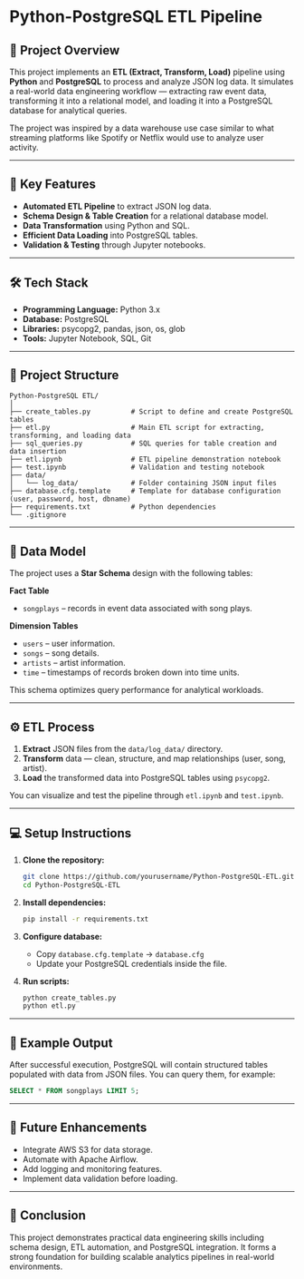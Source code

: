 
# Python-PostgreSQL ETL Pipeline

## 📌 Project Overview
This project implements an **ETL (Extract, Transform, Load)** pipeline using **Python** and **PostgreSQL** to process and analyze JSON log data. It simulates a real-world data engineering workflow — extracting raw event data, transforming it into a relational model, and loading it into a PostgreSQL database for analytical queries.

The project was inspired by a data warehouse use case similar to what streaming platforms like Spotify or Netflix would use to analyze user activity.

---

## 🚀 Key Features
- **Automated ETL Pipeline** to extract JSON log data.
- **Schema Design & Table Creation** for a relational database model.
- **Data Transformation** using Python and SQL.
- **Efficient Data Loading** into PostgreSQL tables.
- **Validation & Testing** through Jupyter notebooks.

---

## 🛠️ Tech Stack
- **Programming Language:** Python 3.x  
- **Database:** PostgreSQL  
- **Libraries:** psycopg2, pandas, json, os, glob  
- **Tools:** Jupyter Notebook, SQL, Git

---

## 🧩 Project Structure
```
Python-PostgreSQL ETL/
│
├── create_tables.py          # Script to define and create PostgreSQL tables
├── etl.py                    # Main ETL script for extracting, transforming, and loading data
├── sql_queries.py            # SQL queries for table creation and data insertion
├── etl.ipynb                 # ETL pipeline demonstration notebook
├── test.ipynb                # Validation and testing notebook
├── data/
│   └── log_data/             # Folder containing JSON input files
├── database.cfg.template     # Template for database configuration (user, password, host, dbname)
├── requirements.txt          # Python dependencies
└── .gitignore
```

---

## 🧠 Data Model
The project uses a **Star Schema** design with the following tables:

**Fact Table**
- `songplays` – records in event data associated with song plays.

**Dimension Tables**
- `users` – user information.  
- `songs` – song details.  
- `artists` – artist information.  
- `time` – timestamps of records broken down into time units.

This schema optimizes query performance for analytical workloads.

---

## ⚙️ ETL Process
1. **Extract** JSON files from the `data/log_data/` directory.  
2. **Transform** data — clean, structure, and map relationships (user, song, artist).  
3. **Load** the transformed data into PostgreSQL tables using `psycopg2`.  

You can visualize and test the pipeline through `etl.ipynb` and `test.ipynb`.

---

## 💻 Setup Instructions
1. **Clone the repository:**
   ```bash
   git clone https://github.com/yourusername/Python-PostgreSQL-ETL.git
   cd Python-PostgreSQL-ETL
   ```

2. **Install dependencies:**
   ```bash
   pip install -r requirements.txt
   ```

3. **Configure database:**
   - Copy `database.cfg.template` → `database.cfg`
   - Update your PostgreSQL credentials inside the file.

4. **Run scripts:**
   ```bash
   python create_tables.py
   python etl.py
   ```

---

## 🧾 Example Output
After successful execution, PostgreSQL will contain structured tables populated with data from JSON files. You can query them, for example:
```sql
SELECT * FROM songplays LIMIT 5;
```

---

## 🧭 Future Enhancements
- Integrate AWS S3 for data storage.  
- Automate with Apache Airflow.  
- Add logging and monitoring features.  
- Implement data validation before loading.

---

## 🏁 Conclusion
This project demonstrates practical data engineering skills including schema design, ETL automation, and PostgreSQL integration. It forms a strong foundation for building scalable analytics pipelines in real-world environments.
